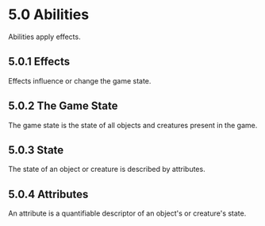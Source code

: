 # 5.0 Abilities

Abilities apply effects.

## 5.0.1 Effects

Effects influence or change the game state.

## 5.0.2 The Game State

The game state is the state of all objects and creatures present in the game.

## 5.0.3 State

The state of an object or creature is described by attributes.

## 5.0.4 Attributes

An attribute is a quantifiable descriptor of an object's or creature's state.